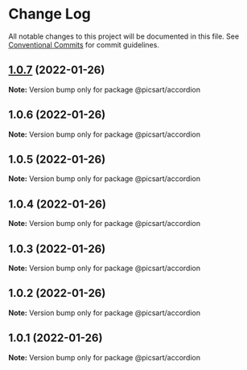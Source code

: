 # Change Log

All notable changes to this project will be documented in this file.
See [Conventional Commits](https://conventionalcommits.org) for commit guidelines.

## [1.0.7](https://github.com/har-sargis/lerna/compare/@picsart/accordion@1.0.6...@picsart/accordion@1.0.7) (2022-01-26)

**Note:** Version bump only for package @picsart/accordion





## 1.0.6 (2022-01-26)

**Note:** Version bump only for package @picsart/accordion





## 1.0.5 (2022-01-26)

**Note:** Version bump only for package @picsart/accordion





## 1.0.4 (2022-01-26)

**Note:** Version bump only for package @picsart/accordion





## 1.0.3 (2022-01-26)

**Note:** Version bump only for package @picsart/accordion





## 1.0.2 (2022-01-26)

**Note:** Version bump only for package @picsart/accordion





## 1.0.1 (2022-01-26)

**Note:** Version bump only for package @picsart/accordion

